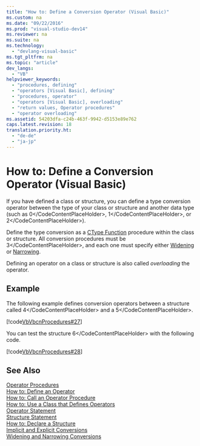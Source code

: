 ```yaml
---
title: "How to: Define a Conversion Operator (Visual Basic)"
ms.custom: na
ms.date: "09/22/2016"
ms.prod: "visual-studio-dev14"
ms.reviewer: na
ms.suite: na
ms.technology: 
  - "devlang-visual-basic"
ms.tgt_pltfrm: na
ms.topic: "article"
dev_langs: 
  - "VB"
helpviewer_keywords: 
  - "procedures, defining"
  - "operators [Visual Basic], defining"
  - "procedures, operator"
  - "operators [Visual Basic], overloading"
  - "return values, Operator procedures"
  - "operator overloading"
ms.assetid: 54203dfa-c24b-463f-9942-d5153e89e762
caps.latest.revision: 18
translation.priority.ht: 
  - "de-de"
  - "ja-jp"
---
```

# How to: Define a Conversion Operator (Visual Basic)
If you have defined a class or structure, you can define a type conversion operator between the type of your class or structure and another data type (such as <CodeContentPlaceHolder>0\</CodeContentPlaceHolder>, <CodeContentPlaceHolder>1\</CodeContentPlaceHolder>, or <CodeContentPlaceHolder>2\</CodeContentPlaceHolder>).  
  
 Define the type conversion as a [CType Function](../vs140/ctype-function--visual-basic-.md) procedure within the class or structure. All conversion procedures must be <CodeContentPlaceHolder>3\</CodeContentPlaceHolder>, and each one must specify either [Widening](../vs140/widening--visual-basic-.md) or [Narrowing](../vs140/narrowing--visual-basic-.md).  
  
 Defining an operator on a class or structure is also called *overloading* the operator.  
  
## Example  
 The following example defines conversion operators between a structure called <CodeContentPlaceHolder>4\</CodeContentPlaceHolder> and a <CodeContentPlaceHolder>5\</CodeContentPlaceHolder>.  
  
 [!code[VbVbcnProcedures#27](../vs140/codesnippet/VisualBasic/how-to--define-a-conversion-operator--visual-basic-_1.vb)]  
  
 You can test the structure <CodeContentPlaceHolder>6\</CodeContentPlaceHolder> with the following code.  
  
 [!code[VbVbcnProcedures#28](../vs140/codesnippet/VisualBasic/how-to--define-a-conversion-operator--visual-basic-_2.vb)]  
  
## See Also  
 [Operator Procedures](../vs140/operator-procedures--visual-basic-.md)   
 [How to: Define an Operator](../vs140/how-to--define-an-operator--visual-basic-.md)   
 [How to: Call an Operator Procedure](../vs140/how-to--call-an-operator-procedure--visual-basic-.md)   
 [How to: Use a Class that Defines Operators](../vs140/how-to--use-a-class-that-defines-operators--visual-basic-.md)   
 [Operator Statement](../vs140/operator-statement.md)   
 [Structure Statement](../vs140/structure-statement.md)   
 [How to: Declare a Structure](../vs140/how-to--declare-a-structure--visual-basic-.md)   
 [Implicit and Explicit Conversions](../vs140/implicit-and-explicit-conversions--visual-basic-.md)   
 [Widening and Narrowing Conversions](../vs140/widening-and-narrowing-conversions--visual-basic-.md)